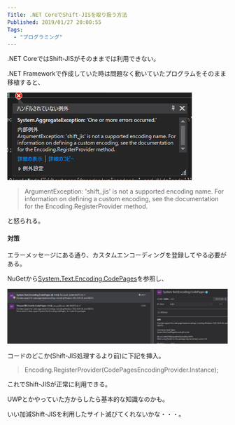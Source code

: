```yaml
---
Title: .NET CoreでShift-JISを取り扱う方法
Published: 2019/01/27 20:00:55
Tags:
  - "プログラミング"
---
```

.NET CoreではShift-JISがそのままでは利用できない。  

.NET Frameworkで作成していた時は問題なく動いていたプログラムをそのまま移植すると、  

![](20190127194150.png)   

> ArgumentException: 'shift_jis' is not a supported encoding name. For information on defining a custom encoding, see the documentation for the Encoding.RegisterProvider method.  

と怒られる。  

#### 対策  

エラーメッセージにある通り、カスタムエンコーディングを登録してやる必要がある。  

NuGetから[System.Text.Encoding.CodePages](https://www.nuget.org/packages/System.Text.Encoding.CodePages/)を参照し、  

![](20190127194316.png)   

コードのどこか(Shift-JIS処理するより前)に下記を挿入。  

>Encoding.RegisterProvider(CodePagesEncodingProvider.Instance);  

これでShift-JISが正常に利用できる。  

UWPとかやっていた方からしたら基本的な知識なのかも。  

いい加減Shift-JISを利用したサイト滅びてくれないかな・・・。  
